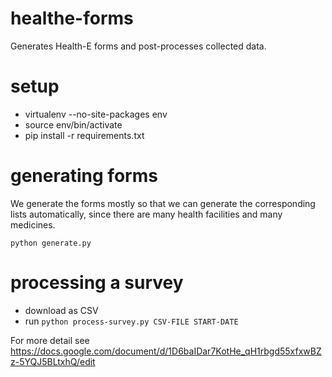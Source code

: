 # healthe-forms
Generates Health-E forms and post-processes collected data.

# setup

* virtualenv --no-site-packages env
* source env/bin/activate
* pip install -r requirements.txt

# generating forms

We generate the forms mostly so that we can generate the corresponding lists automatically, since
there are many health facilities and many medicines.

    python generate.py

# processing a survey

* download as CSV
* run `python process-survey.py CSV-FILE START-DATE`

For more detail see https://docs.google.com/document/d/1D6baIDar7KotHe_qH1rbgd55xfxwBZz-5YQJ5BLtxhQ/edit

